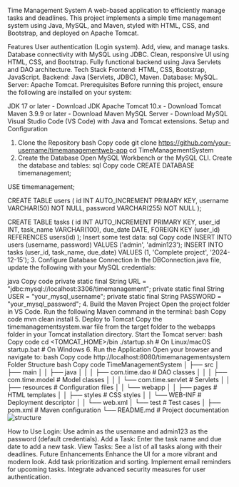 Time Management System
A web-based application to efficiently manage tasks and deadlines. This project implements a simple time management system using Java, MySQL, and Maven, styled with HTML, CSS, and Bootstrap, and deployed on Apache Tomcat.

Features
User authentication (Login system).
Add, view, and manage tasks.
Database connectivity with MySQL using JDBC.
Clean, responsive UI using HTML, CSS, and Bootstrap.
Fully functional backend using Java Servlets and DAO architecture.
Tech Stack
Frontend: HTML, CSS, Bootstrap, JavaScript.
Backend: Java (Servlets, JDBC), Maven.
Database: MySQL.
Server: Apache Tomcat.
Prerequisites
Before running this project, ensure the following are installed on your system:

JDK 17 or later - Download JDK
Apache Tomcat 10.x - Download Tomcat
Maven 3.9.9 or later - Download Maven
MySQL Server - Download MySQL
Visual Studio Code (VS Code) with Java and Tomcat extensions.
Setup and Configuration
1. Clone the Repository
bash
Copy code
git clone https://github.com/your-username/timemanagementweb-app
cd TimeManagementSystem
2. Create the Database
Open MySQL Workbench or the MySQL CLI.
Create the database and tables:
sql
Copy code
CREATE DATABASE timemanagement;

USE timemanagement;

CREATE TABLE users (
    id INT AUTO_INCREMENT PRIMARY KEY,
    username VARCHAR(50) NOT NULL,
    password VARCHAR(255) NOT NULL
);

CREATE TABLE tasks (
    id INT AUTO_INCREMENT PRIMARY KEY,
    user_id INT,
    task_name VARCHAR(100),
    due_date DATE,
    FOREIGN KEY (user_id) REFERENCES users(id)
);
Insert some test data:
sql
Copy code
INSERT INTO users (username, password) VALUES ('admin', 'admin123');
INSERT INTO tasks (user_id, task_name, due_date) VALUES (1, 'Complete project', '2024-12-15');
3. Configure Database Connection
In the DBConnection.java file, update the following with your MySQL credentials:

java
Copy code
private static final String URL = "jdbc:mysql://localhost:3306/timemanagement";
private static final String USER = "your_mysql_username";
private static final String PASSWORD = "your_mysql_password";
4. Build the Maven Project
Open the project folder in VS Code.
Run the following Maven command in the terminal:
bash
Copy code
mvn clean install
5. Deploy to Tomcat
Copy the timemanagementsystem.war file from the target folder to the webapps folder in your Tomcat installation directory.
Start the Tomcat server:
bash
Copy code
cd <TOMCAT_HOME>/bin
./startup.sh   # On Linux/macOS
startup.bat    # On Windows
6. Run the Application
Open your browser and navigate to:
bash
Copy code
http://localhost:8080/timemanagementsystem
Folder Structure
bash
Copy code
TimeManagementSystem
│
├── src
│   ├── main
│   │   ├── java
│   │   │   ├── com.time.dao        # DAO classes
│   │   │   ├── com.time.model      # Model classes
│   │   │   └── com.time.servlet    # Servlets
│   │   ├── resources               # Configuration files
│   │   └── webapp
│   │       ├── pages               # HTML templates
│   │       ├── styles              # CSS styles
│   │       └── WEB-INF             # Deployment descriptor
│   │           └── web.xml
│   └── test                        # Test cases
│
├── pom.xml                         # Maven configuration
└── README.md                       # Project documentation
![structure](https://github.com/user-attachments/assets/2dacbaa1-2e2b-45f4-91cd-a18e420df401)

How to Use
Login: Use admin as the username and admin123 as the password (default credentials).
Add a Task: Enter the task name and due date to add a new task.
View Tasks: See a list of all tasks along with their deadlines.
Future Enhancements
Enhance the UI for a more vibrant and modern look.
Add task prioritization and sorting.
Implement email reminders for upcoming tasks.
Integrate advanced security measures for user authentication.
